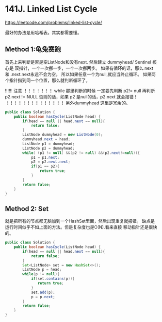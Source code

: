 # 141J. Linked List Cycle

https://leetcode.com/problems/linked-list-cycle/

最好的办法是用哈希表。其实都需要懂。
## Method 1:龟兔赛跑

首先上来判断是否是空ListNode和没有next.
然后建立 dummyhead/ Sentinel
核心是 双指针，一个一次挪一步，一个一次挪两步。
如果有循环的话，那么.next 和 .next.next永远不会为空。
所以如果任意一个为null,就应当终止循环。
如果两个指针指到同一个位置，那么就判断循环了。

!!!!!! 注意 ！！！！！！！
while 那里判断的时候 一定要先判断 p2!= null  再判断 p2.next != NULL
否则的话，如果 p2 是null的话，p2.next 就会报错！
！！！！！！！！！！！！！！
另外dummyhead 这里是冗余的。

```java
public class Solution {
    public boolean hasCycle(ListNode head) {
        if(head == null || head.next == null){
            return false;
        }
        ListNode dummyhead = new ListNode(0);
        dummyhead.next = head;
        ListNode p1 = dummyhead;
        ListNode p2 = dummyhead;
        while( (p1 != null) &&(p2 != null) &&(p2.next!=null)){
            p1 = p1.next;
            p2 = p2.next.next;
            if(p1 == p2){
                return true;
            }
        }
        return false;
    }
}
```
## Method 2: Set
就是把所有的节点都无脑加到一个HashSet里面，然后出现重复就报错。
缺点是运行时间似乎不如上面的方法。但是复杂度也是O(N).看来直接
移动指针还是很快的。
```java
public class Solution {
    public boolean hasCycle(ListNode head) {
        if(head == null || head.next == null){
            return false;
        }
        Set<ListNode> set = new HashSet<>();
        ListNode p = head;
        while(p != null){
            if(set.contains(p)){
               return true;
            }
            set.add(p);
            p = p.next;
        }
        return false;
    }
}
```
